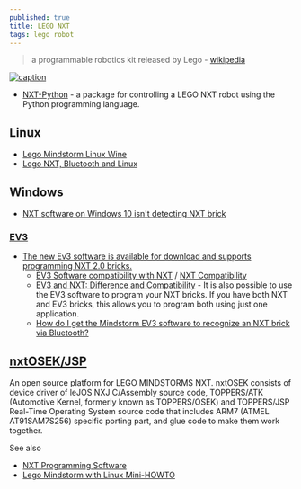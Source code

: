 ```yaml
---
published: true
title: LEGO NXT
tags: lego robot
---
```

> a programmable robotics kit released by Lego - [wikipedia](https://en.wikipedia.org/wiki/Lego_Mindstorms_NXT)

[![caption](http://robotsquare.com/wp-content/uploads/2013/07/rcxnxtev3-550x198.jpg)](http://robotsquare.com/2013/07/16/ev3-nxt-compatibility/)

- [NXT-Python](https://github.com/schodet/nxt-python) - a package for controlling a LEGO NXT robot using the Python programming language.

## Linux
- [Lego Mindstorm Linux Wine](https://visitawinery.info/l-wine/lego-mindstorm-linux-wine.html)
- [Lego NXT, Bluetooth and Linux](https://www.cs.uleth.ca/~benkoczi/3720/data/NXT_Bluetooth_handout-jeremy.pdf)


## Windows
- [NXT software on Windows 10 isn't detecting NXT brick](https://bricks.stackexchange.com/questions/14831/nxt-software-on-windows-10-isnt-detecting-nxt-brick)

### [EV3](https://education.lego.com/en-us/downloads/mindstorms-ev3/software)
- [The new Ev3 software is available for download and supports programming NXT 2.0 bricks.](https://superuser.com/questions/364864/is-it-possible-to-run-nxt-g-software-under-linux-using-wine/640969#640969)
	- [EV3 Software compatibility with NXT](http://www.legoengineering.com/ev3-software-compatibility-with-nxt/) / [NXT Compatibility](https://education.lego.com/en-us/product-resources/mindstorms-ev3/troubleshooting/faqs)
    - [EV3 and NXT: Difference and Compatibility](http://robotsquare.com/2013/07/16/ev3-nxt-compatibility/) - It is also possible to use the EV3 software to program your NXT bricks. If you have both NXT and EV3 bricks, this allows you to program both using just one application.
    - [How do I get the Mindstorm EV3 software to recognize an NXT brick via Bluetooth?](https://bricks.stackexchange.com/questions/4523/how-do-i-get-the-mindstorm-ev3-software-to-recognize-an-nxt-brick-via-bluetooth)

## [nxtOSEK/JSP](http://lejos-osek.sourceforge.net/)
An open source platform for LEGO MINDSTORMS NXT. nxtOSEK consists of device driver of leJOS NXJ C/Assembly source code, TOPPERS/ATK (Automotive Kernel, formerly known as TOPPERS/OSEK) and TOPPERS/JSP Real-Time Operating System source code that includes ARM7 (ATMEL AT91SAM7S256) specific porting part, and glue code to make them work together. 


See also
- [NXT Programming Software](http://www.teamhassenplug.org/NXT/NXTSoftware.html)
- [Lego Mindstorm with Linux Mini-HOWTO](https://tldp.org/HOWTO/Lego/)

